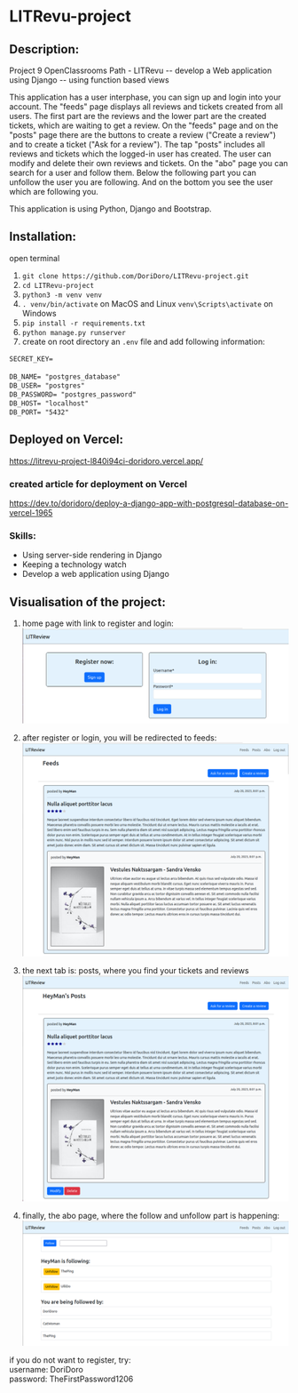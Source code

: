 # LITRevu-project
## Description:
Project 9 OpenClassrooms Path - LITRevu -- develop a Web application using Django  -- using function based views

This application has a user interphase, you can sign up and login into your account. The "feeds" page 
displays all reviews and tickets created from all users. The first part are the reviews and the lower 
part are the created tickets, which are waiting to get a review. On the "feeds" page and on the "posts" 
page there are the buttons to create a review ("Create a review") and to create a ticket ("Ask for a review"). 
The tap "posts" includes all reviews and tickets which the logged-in user has created. The user can modify 
and delete their own reviews and tickets. On the "abo" page you can search for a user and follow them. 
Below the following part you can unfollow the user you are following. And on the bottom you see the 
user which are following you. 

This application is using Python, Django and Bootstrap.

## Installation: 
open terminal
1. `git clone https://github.com/DoriDoro/LITRevu-project.git`
2. `cd LITRevu-project`
3. `python3 -m venv venv`
4. `. venv/bin/activate` on MacOS and Linux `venv\Scripts\activate` on Windows
5. `pip install -r requirements.txt`
6. `python manage.py runserver`
7. create on root directory an `.env` file and add following information:
```commandline
SECRET_KEY=

DB_NAME= "postgres_database"
DB_USER= "postgres"
DB_PASSWORD= "postgres_password"
DB_HOST= "localhost"
DB_PORT= "5432"
```

## Deployed on Vercel:
https://litrevu-project-l840i94ci-doridoro.vercel.app/


### created article for deployment on Vercel
https://dev.to/doridoro/deploy-a-django-app-with-postgresql-database-on-vercel-1965

### Skills:
- Using server-side rendering in Django
- Keeping a technology watch
- Develop a web application using Django

## Visualisation of the project:
1. home page with link to register and login: <br>
![login](/README_images/login.png)

2. after register or login, you will be redirected to feeds: <br>
![feeds](/README_images/feeds.png)

3. the next tab is: posts, where you find your tickets and reviews <br>
![posts](/README_images/posts.png)

4. finally, the abo page, where the follow and unfollow part is happening: <br>
![abo](/README_images/abo.png)

if you do not want to register, try:<br>
username: DoriDoro <br>
password: TheFirstPassword1206